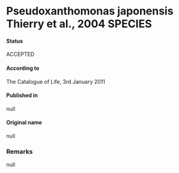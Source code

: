 Pseudoxanthomonas japonensis Thierry et al., 2004 SPECIES
=======

#### Status
ACCEPTED

#### According to
The Catalogue of Life, 3rd January 2011

#### Published in
null

#### Original name
null

### Remarks
null